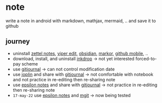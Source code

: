# note
write a note in android with markdown, mathjax, mermaid, .. and save it to github

## journey
+ uninstall [zettel notes](https://github.com/damionx7/Zettel-Notes-Documentation/), [viper edit](https://github.com/maks/viper-edit), [obsidian](https://github.com/obsidianmd/obsidian-releases), [markor](https://github.com/gsantner/markor), [github mobile](https://github.com/mobile), ..
+ download, install, and uninstall [inkdrop](https://github.com/inkdropapp/releases) &rightarrow; not yet interested forced-to-pay scheme
+ use [gitjournal](https://github.com/GitJournal/GitJournal) &rightarrow; can not control modification date
+ use [joplin](https://github.com/laurent22/joplin) and share with [gitjournal](https://github.com/GitJournal/GitJournal) &rightarrow; not comfortable with notebook and not practice in re-editing then re-sharing note
+ use [epsilon notes](https://github.com/ekartoyev/epsilonnotes) and share with [gitjournal](https://github.com/GitJournal/GitJournal) &rightarrow; not practice in re-editing then re-sharing note
+ `17-may-22` use [epsilon notes](https://github.com/ekartoyev/epsilonnotes) and [mgit](https://github.com/maks/MGit) &rightarrow; now being tested
